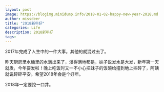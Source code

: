 ```yaml
---
layout: post
image: https://blogimg.minidump.info/2018-01-02-happy-new-year-2018.md
author: missdeer
title: "2018新年好"
categories: Life
description: 2018新年好
tags: 
---
```


2017年完成了人生中的一件大事。其他的就混过去了。

昨天厨房里水桶里的水满出来了，漫得满地都是，妹子说发水是大发，新年第一天就发，今年要发啦！晚上吃饭时又一不小心把妹子的饭碗给撞到地上摔碎了，阿姨就说碎碎平安。希望2018年会是个好年。

2018年一定要挖一口井。